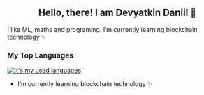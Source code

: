 <h2 align="center">Hello, there! I am Devyatkin Daniil 👋 </h2>
I like ML, maths and programing. I’m currently learning blockchain technology ✨
<!-- <img align="center" src="https://github-readme-stats.vercel.app/api/<CARD_TYPE>/?username=d3vyatk4ru&show_icons=true&theme=dark" /> -->

### My Top Languages

[![It's my used languages](https://github-readme-stats.vercel.app/api/top-langs/?username=d3vyatk4ru&layout=compact&langs_count=12)](https://github.com/anuraghazra/github-readme-stats)

- I’m currently learning blockchain technology ✨

<!--
**d3vyatk4ru/d3vyatk4ru** is a ✨ _special_ ✨ repository because its `README.md` (this file) appears on your GitHub profile.

Here are some ideas to get you started:

- 🔭 I’m currently working on ...
- 🌱 I’m currently learning ...
- 👯 I’m looking to collaborate on ...
- 🤔 I’m looking for help with ...
- 💬 Ask me about ...
- 📫 How to reach me: ...
- 😄 Pronouns: ...
- ⚡ Fun fact: ...
-->

